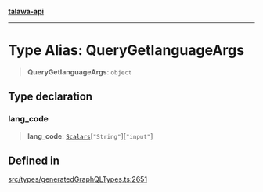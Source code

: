 [**talawa-api**](../../../README.md)

***

# Type Alias: QueryGetlanguageArgs

> **QueryGetlanguageArgs**: `object`

## Type declaration

### lang\_code

> **lang\_code**: [`Scalars`](Scalars.md)\[`"String"`\]\[`"input"`\]

## Defined in

[src/types/generatedGraphQLTypes.ts:2651](https://github.com/Suyash878/talawa-api/blob/e4413cec641a837926071678fed3c7f67234e31e/src/types/generatedGraphQLTypes.ts#L2651)
